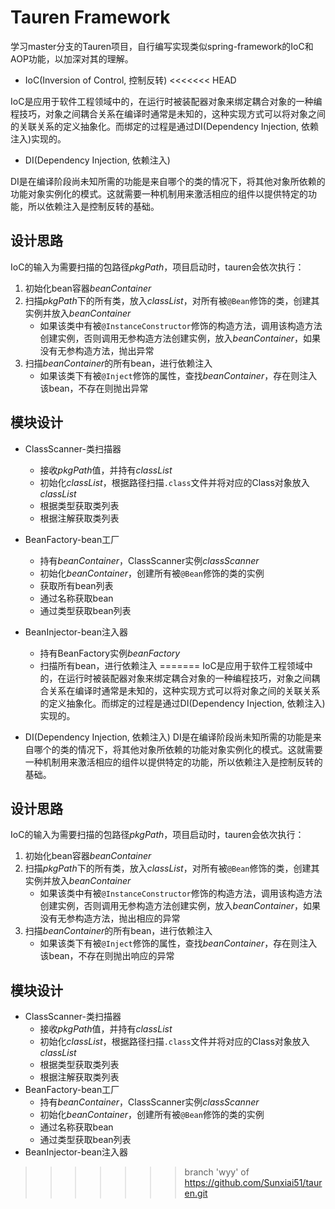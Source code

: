 # Tauren Framework

学习master分支的Tauren项目，自行编写实现类似spring-framework的IoC和AOP功能，以加深对其的理解。

- IoC(Inversion of Control, 控制反转)
<<<<<<< HEAD

IoC是应用于软件工程领域中的，在运行时被装配器对象来绑定耦合对象的一种编程技巧，对象之间耦合关系在编译时通常是未知的，这种实现方式可以将对象之间的关联关系的定义抽象化。而绑定的过程是通过DI(Dependency Injection, 依赖注入)实现的。

- DI(Dependency Injection, 依赖注入)

DI是在编译阶段尚未知所需的功能是来自哪个的类的情况下，将其他对象所依赖的功能对象实例化的模式。这就需要一种机制用来激活相应的组件以提供特定的功能，所以依赖注入是控制反转的基础。

## 设计思路

IoC的输入为需要扫描的包路径*pkgPath*，项目启动时，tauren会依次执行：

1. 初始化bean容器*beanContainer*
2. 扫描*pkgPath*下的所有类，放入*classList*，对所有被`@Bean`修饰的类，创建其实例并放入*beanContainer*
	- 如果该类中有被`@InstanceConstructor`修饰的构造方法，调用该构造方法创建实例，否则调用无参构造方法创建实例，放入*beanContainer*，如果没有无参构造方法，抛出异常
3. 扫描*beanContainer*的所有bean，进行依赖注入
	- 如果该类下有被`@Inject`修饰的属性，查找*beanContainer*，存在则注入该bean，不存在则抛出异常

## 模块设计
- ClassScanner-类扫描器
	- 接收*pkgPath*值，并持有*classList*
	- 初始化*classList*，根据路径扫描`.class`文件并将对应的Class对象放入*classList*
	- 根据类型获取类列表
	- 根据注解获取类列表
	
- BeanFactory-bean工厂
	- 持有*beanContainer*，ClassScanner实例*classScanner*
	- 初始化*beanContainer*，创建所有被`@Bean`修饰的类的实例
	- 获取所有bean列表
	- 通过名称获取bean
	- 通过类型获取bean列表
	
- BeanInjector-bean注入器
	- 持有BeanFactory实例*beanFactory*
	- 扫描所有bean，进行依赖注入
=======
IoC是应用于软件工程领域中的，在运行时被装配器对象来绑定耦合对象的一种编程技巧，对象之间耦合关系在编译时通常是未知的，这种实现方式可以将对象之间的关联关系的定义抽象化。而绑定的过程是通过DI(Dependency Injection, 依赖注入)实现的。

- DI(Dependency Injection, 依赖注入)
DI是在编译阶段尚未知所需的功能是来自哪个的类的情况下，将其他对象所依赖的功能对象实例化的模式。这就需要一种机制用来激活相应的组件以提供特定的功能，所以依赖注入是控制反转的基础。

## 设计思路
IoC的输入为需要扫描的包路径*pkgPath*，项目启动时，tauren会依次执行：
1. 初始化bean容器*beanContainer*
2. 扫描*pkgPath*下的所有类，放入*classList*，对所有被`@Bean`修饰的类，创建其实例并放入*beanContainer*
	- 如果该类中有被`@InstanceConstructor`修饰的构造方法，调用该构造方法创建实例，否则调用无参构造方法创建实例，放入*beanContainer*，如果没有无参构造方法，抛出相应的异常
3. 扫描*beanContainer*的所有bean，进行依赖注入
	- 如果该类下有被`@Inject`修饰的属性，查找*beanContainer*，存在则注入该bean，不存在则抛出响应的异常

## 模块设计
- ClassScanner-类扫描器
	- 接收*pkgPath*值，并持有*classList*
	- 初始化*classList*，根据路径扫描`.class`文件并将对应的Class对象放入*classList*
	- 根据类型获取类列表
	- 根据注解获取类列表
- BeanFactory-bean工厂
	- 持有*beanContainer*，ClassScanner实例*classScanner*
	- 初始化*beanContainer*，创建所有被`@Bean`修饰的类的实例
	- 通过名称获取bean
	- 通过类型获取bean列表
- BeanInjector-bean注入器
>>>>>>> branch 'wyy' of https://github.com/Sunxiai51/tauren.git
